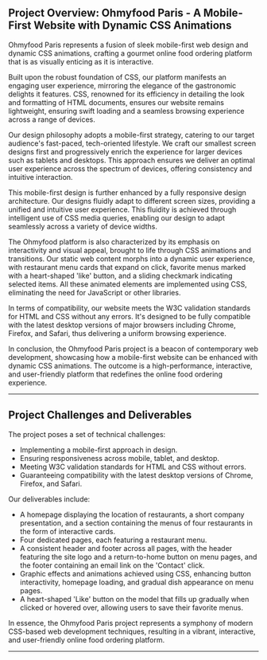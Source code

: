 ## Project Overview: Ohmyfood Paris - A Mobile-First Website with Dynamic CSS Animations

Ohmyfood Paris represents a fusion of sleek mobile-first web design and dynamic CSS animations, crafting a gourmet online food ordering platform that is as visually enticing as it is interactive.

Built upon the robust foundation of CSS, our platform manifests an engaging user experience, mirroring the elegance of the gastronomic delights it features. CSS, renowned for its efficiency in detailing the look and formatting of HTML documents, ensures our website remains lightweight, ensuring swift loading and a seamless browsing experience across a range of devices.

Our design philosophy adopts a mobile-first strategy, catering to our target audience's fast-paced, tech-oriented lifestyle. We craft our smallest screen designs first and progressively enrich the experience for larger devices such as tablets and desktops. This approach ensures we deliver an optimal user experience across the spectrum of devices, offering consistency and intuitive interaction.

This mobile-first design is further enhanced by a fully responsive design architecture. Our designs fluidly adapt to different screen sizes, providing a unified and intuitive user experience. This fluidity is achieved through intelligent use of CSS media queries, enabling our design to adapt seamlessly across a variety of device widths.

The Ohmyfood platform is also characterized by its emphasis on interactivity and visual appeal, brought to life through CSS animations and transitions. Our static web content morphs into a dynamic user experience, with restaurant menu cards that expand on click, favorite menus marked with a heart-shaped 'like' button, and a sliding checkmark indicating selected items. All these animated elements are implemented using CSS, eliminating the need for JavaScript or other libraries.

In terms of compatibility, our website meets the W3C validation standards for HTML and CSS without any errors. It's designed to be fully compatible with the latest desktop versions of major browsers including Chrome, Firefox, and Safari, thus delivering a uniform browsing experience.

In conclusion, the Ohmyfood Paris project is a beacon of contemporary web development, showcasing how a mobile-first website can be enhanced with dynamic CSS animations. The outcome is a high-performance, interactive, and user-friendly platform that redefines the online food ordering experience.

---

## Project Challenges and Deliverables

The project poses a set of technical challenges:

- Implementing a mobile-first approach in design.
- Ensuring responsiveness across mobile, tablet, and desktop.
- Meeting W3C validation standards for HTML and CSS without errors.
- Guaranteeing compatibility with the latest desktop versions of Chrome, Firefox, and Safari.

Our deliverables include:

- A homepage displaying the location of restaurants, a short company presentation, and a section containing the menus of four restaurants in the form of interactive cards.
- Four dedicated pages, each featuring a restaurant menu.
- A consistent header and footer across all pages, with the header featuring the site logo and a return-to-home button on menu pages, and the footer containing an email link on the 'Contact' click.
- Graphic effects and animations achieved using CSS, enhancing button interactivity, homepage loading, and gradual dish appearance on menu pages.
- A heart-shaped 'Like' button on the model that fills up gradually when clicked or hovered over, allowing users to save their favorite menus.

In essence, the Ohmyfood Paris project represents a symphony of modern CSS-based web development techniques, resulting in a vibrant, interactive, and user-friendly online food ordering platform.

---
